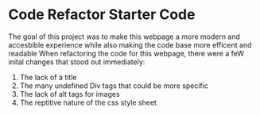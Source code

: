 # Code Refactor Starter Code
The goal of this project was to make this webpage a more modern and accesbible experience while also making the code base more efficent and readable 
When refactoring the code for this webpage, there were a feW inital changes that stood out immediately:
1. The lack of a title
2. The many undefined Div tags that could be more specific
3. The lack of alt tags for images
4. The reptitive nature of the css style sheet
